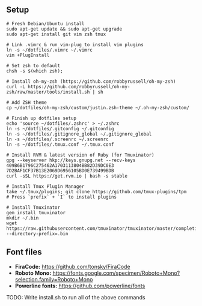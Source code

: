## Setup
    
    # Fresh Debian/Ubuntu install
    sudo apt-get update && sudo apt-get upgrade
    sudo apt-get install git vim zsh tmux
    
    # Link .vimrc & run vim-plug to install vim plugins
    ln -s ~/dotfiles/.vimrc ~/.vimrc
    vim +PlugInstall
    
    # Set zsh to default
    chsh -s $(which zsh);

    # Install oh-my-zsh (https://github.com/robbyrussell/oh-my-zsh)
    curl -L https://github.com/robbyrussell/oh-my-zsh/raw/master/tools/install.sh | sh
    
    # Add ZSH theme
    cp ~/dotfiles/oh-my-zsh/custom/justin.zsh-theme ~/.oh-my-zsh/custom/

    # Finish up dotfiles setup
    echo 'source ~/dotfiles/.zshrc' > ~/.zshrc
    ln -s ~/dotfiles/.gitconfig ~/.gitconfig
    ln -s ~/dotfiles/.gitignore_global ~/.gitignore_global
    ln -s ~/dotfiles/.screenrc ~/.screenrc
    ln -s ~/dotfiles/.tmux.conf ~/.tmux.conf
    
    # Install RVM & latest version of Ruby (for Tmuxinator)
    gpg --keyserver hkp://keys.gnupg.net --recv-keys 409B6B1796C275462A1703113804BB82D39DC0E3 7D2BAF1CF37B13E2069D6956105BD0E739499BDB
    curl -sSL https://get.rvm.io | bash -s stable

    # Install Tmux Plugin Manager
    take ~/.tmux/plugins; git clone https://github.com/tmux-plugins/tpm
    # Press `prefix` + `I` to install plugins
    
    # Install Tmuxinator
    gem install tmuxinator
    mkdir ~/.bin
    wget https://raw.githubusercontent.com/tmuxinator/tmuxinator/master/completion/tmuxinator.zsh --directory-prefix=.bin


## Font files

* **FiraCode:** https://github.com/tonsky/FiraCode
* **Roboto Mono:** https://fonts.google.com/specimen/Roboto+Mono?selection.family=Roboto+Mono
* **Powerline fonts:** https://github.com/powerline/fonts 

TODO: Write install.sh to run all of the above commands
